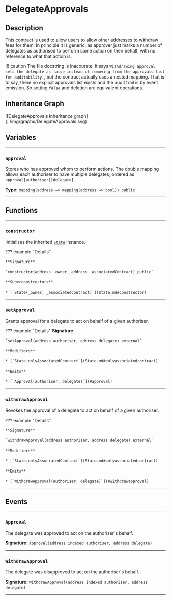 # DelegateApprovals

## Description

This contract is used to allow users to allow other addresses to withdraw fees for them. In principle it is generic, as approver just marks a number of delegates as authorised to perform some action on their behalf, with no reference to what that action is.

!!! caution
    The file docstring is inaccurate. It says `Withdrawing approval sets the delegate as false instead of removing from the approvals list for auditability.`, but the contract actually uses a nested mapping. That is to say, there no explicit approvals list exists and the audit trail is by event emission. So setting `false` and deletion are equivalent operations.

<section-sep />

## Inheritance Graph

<inheritance-graph>
    ![DelegateApprovals inheritance graph](../img/graphs/DelegateApprovals.svg)
</inheritance-graph>

<section-sep />

## Variables

---

### `approval`

Stores who has approved whom to perform actions. The double mapping allows each authoriser to have multiple delegates, ordered as `approval[authoriser][delegate]`.

**Type:** `mapping(address => mapping(address => bool)) public`

---

<section-sep />

## Functions

---

### `constructor`

Initialises the inherited [`State`](State.md) instance.

??? example "Details"

    **Signature**
    
    `constructor(address _owner, address _associatedContract) public`

    **Superconstructors**

    * [`State(_owner, _associatedContract)`](State.md#constructor)

---

### `setApproval`

Grants approval for a delegate to act on behalf of a given authoriser.

??? example "Details"
    **Signature**

    `setApproval(address authoriser, address delegate) external`

    **Modifiers**

    * [`State.onlyAssociatedContract`](State.md#onlyassociatedcontract)

    **Emits**

    * [`Approval(authoriser, delegate)`](#approval)

---

### `withdrawApproval`

Revokes the approval of a delegate to act on behalf of a given authoriser.

??? example "Details"

    **Signature**
    
    `withdrawApproval(address authoriser, address delegate) external`
    
    **Modifiers**

    * [`State.onlyAssociatedContract`](State.md#onlyassociatedcontract)

    **Emits**

    * [`WithdrawApproval(authoriser, delegate)`](#withdrawapproval)

---

<section-sep />

## Events

---

### `Approval`

The delegate was approved to act on the authoriser's behalf.

**Signature:** `Approval(address indexed authoriser, address delegate)`

---

### `WithdrawApproval`

The delegate was disapproved to act on the authoriser's behalf.

**Signature:** `WithdrawApproval(address indexed authoriser, address delegate)`

---

<section-sep />

